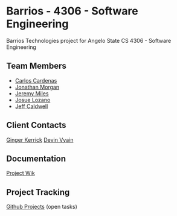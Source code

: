 # Barrios - 4306 - Software Engineering
Barrios Technologies project for Angelo State CS 4306 - Software Engineering

## Team Members
- [Carlos Cardenas](https://github.com/arcxcc)
- [Jonathan Morgan](https://github.com/jmorgan28-01)
- [Jeremy Miles](https://github.com/jeremymiles)
- [Josue Lozano](https://github.com/jlozano23)
- [Jeff Caldwell](https://github.com/nemo-omen)

## Client Contacts
[Ginger Kerrick]()
[Devin Vyain]()

## Documentation
[Project Wik](https://github.com/4306-team-noname/barrios/wiki)

## Project Tracking
[Github Projects](https://github.com/4306-team-noname/barrios/projects?query=is%3Aopen) (open tasks)
